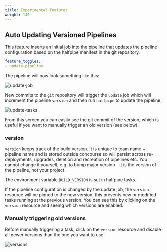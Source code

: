 ```yaml
---
title: Experimental Features
weight: 140
---
```


## Auto Updating Versioned Pipelines

This feature inserts an initial job into the pipeline that updates the pipeline configuration based on the halfpipe manifest in the git repository.

```yaml
feature_toggles:
- update-pipeline
```

The pipeline will now look something like this:

![update-job](/images/update-pipeline/update-job.png)

New commits to the `git` repository will trigger the `update` job which will increment the pipeline `version` and then run `halfpipe` to update the pipeline.

![update-tasks](/images/update-pipeline/update-tasks.png)

From this screen you can easily see the git commit of the version, which is useful if you want to manually trigger an old version (see below).

### version
`version` keeps track of the build version. It is unique to team name + pipeline name and is stored outside concourse so will persist across re-deployments, upgrades, deletion and recreation of pipelines etc. You cannot change it yourself, e.g. to bump major version - it is the version of the pipeline, not your project.

The environment variable `BUILD_VERSION` is set in halfpipe tasks.

If the pipeline configuration is changed by the update job, the `version` resource will be pinned to the new version, this prevents new or modified tasks running at the previous version. You can see this by clicking on the `version` resource and seeing which versions are enabled.

### Manually triggering old versions
Before manually triggering a task, click on the `version` resource and disable all newer versions than the one you want to use. 

![versions](/images/update-pipeline/versions.png)
